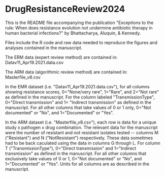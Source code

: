 # DrugResistanceReview2024

This is the README file accompanying the publication "Exceptions to the rule: When does resistance evolution not undermine antibiotic therapy in human bacterial infections?" by Bhattacharya, Aluquin, & Kennedy. 

Files include the R code and raw data needed to reproduce the figures and analyses contained in the manuscript.  

The ERM data (expert review method) are contained in: Datav11_Apr19.2021.data.csv

The ARM data (algorithmic review method) are contained in: Masterfile_v8.csv

In the EMR dataset (i.e. "Datav11_Apr19.2021.data.csv"), for all columns showing resistance scores, 0="None/very rare", 1="Rare", and 2="Not rare" as defined in the manuscript.  For the column labeled "TransmissionType", 0="Direct transmission" and 1= "Indirect transmission" as defined in the manuscript.  For all other columns that take values of 0 or 1 only, 0="Not documented" or "No", and 1="Documented" or "Yes".

In the ARM dataset (i.e. "Masterfile_v8.csv"), each row is data for a unique study x pathogen x drug combination.  The relevant data for the manuscript were the number of resistant and not resistant isolates tested -- columns M ("Resistant") and N ("NotResistant") respectively.  These data sometimes had to be back caculated using the data in columns G through L.  For column T ("TransmissionType"), 0="Direct transmission" and 1="Indirect transmission" as defined in the manuscript.  For all other columns that exclusively take values of 0 or 1, 0="Not documented" or "No", and 1="Documented" or "Yes".  Units for all columns are as described in the manuscript.  
